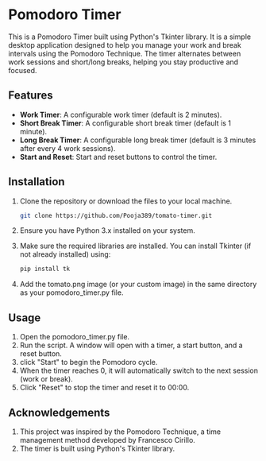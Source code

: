 # Pomodoro Timer

This is a Pomodoro Timer built using Python's Tkinter library. It is a simple desktop application designed to help you manage your work and break intervals using the Pomodoro Technique. The timer alternates between work sessions and short/long breaks, helping you stay productive and focused.

## Features

- **Work Timer**: A configurable work timer (default is 2 minutes).
- **Short Break Timer**: A configurable short break timer (default is 1 minute).
- **Long Break Timer**: A configurable long break timer (default is 3 minutes after every 4 work sessions).
- **Start and Reset**: Start and reset buttons to control the timer.

## Installation

1. Clone the repository or download the files to your local machine.

   ```bash
   git clone https://github.com/Pooja389/tomato-timer.git
2. Ensure you have Python 3.x installed on your system.
3. Make sure the required libraries are installed. You can install Tkinter (if not already installed) using:
   ```bash
   pip install tk
4. Add the tomato.png image (or your custom image) in the same directory as your pomodoro_timer.py file.
## Usage
1. Open the pomodoro_timer.py file.
2. Run the script. A window will open with a timer, a start button, and a reset button.
3. click "Start" to begin the Pomodoro cycle.
4. When the timer reaches 0, it will automatically switch to the next session (work or break).
5. Click "Reset" to stop the timer and reset it to 00:00.
## Acknowledgements
1. This project was inspired by the Pomodoro Technique, a time management method developed by Francesco Cirillo.
2. The timer is built using Python's Tkinter library.
